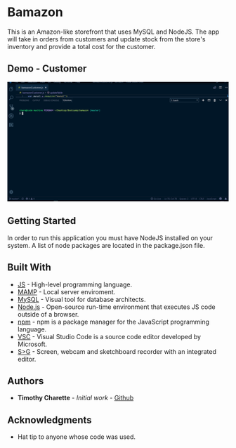 # Bamazon

This is an Amazon-like storefront that uses MySQL and NodeJS. The app will take in orders from customers and update stock from the store's inventory and provide a total cost for the customer.

## Demo - Customer

![bamazon](./bamazon.gif)

## Getting Started

In order to run this application you must have NodeJS installed on your system. A list of node packages are located in the package.json file.

## Built With

* [JS](https://developer.mozilla.org/en-US/docs/Web/JavaScript) - High-level programming language.
* [MAMP](https://www.mamp.info/en/) - Local server enviroment.
* [MySQL](https://www.mysql.com/products/workbench/) - Visual tool for database architects.
* [Node.js](https://nodejs.org/en/) - Open-source run-time environment that executes JS code outside of a browser.
* [npm](https://www.npmjs.com/) - npm is a package manager for the JavaScript programming language.
* [VSC](https://code.visualstudio.com/) - Visual Studio Code is a source code editor developed by Microsoft.
* [S>G](https://www.screentogif.com/) - Screen, webcam and sketchboard recorder with an integrated editor.

## Authors

* **Timothy Charette** - *Initial work* - [Github](https://github.com/charettetimothy)

## Acknowledgments

* Hat tip to anyone whose code was used.